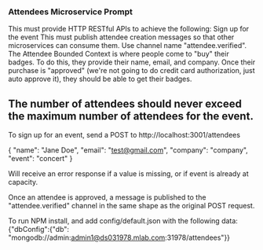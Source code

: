 ### Attendees Microservice Prompt

This must provide HTTP RESTful APIs to achieve the following:
Sign up for the event
This must publish attendee creation messages so that other microservices can consume them. Use channel name "attendee.verified".
The Attendee Bounded Context is where people come to "buy" their badges. To do this, they provide their name, email, and company. Once their purchase is "approved" (we're not going to do credit card authorization, just auto approve it), they should be able to get their badges.

## The number of attendees should never exceed the maximum number of attendees for the event.

To sign up for an event, send a POST to http://localhost:3001/attendees

{
"name": "Jane Doe",
"email": "test@gmail.com",
"company": "company",
"event": "concert"
}

Will receive an error response if a value is missing, or if event is already at capacity.

Once an attendee is approved, a message is published to the "attendee.verified" channel in the same shape as the original POST request.

To run NPM install, and add config/default.json with the following data:
{"dbConfig":{"db": "mongodb://admin:admin1@ds031978.mlab.com:31978/attendees"}}
